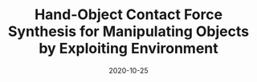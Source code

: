 ---
title: "Hand-Object Contact Force Synthesis for Manipulating Objects by Exploiting Environment"
collection: publications
permalink: /publication/Contact_Force_Synthesis_IROS_2020
# excerpt: 'This paper is about fixing template issue #693.'
date: 2020-10-25
venue: 'IEEE/RSJ International Conference on Intelligent Robots and Systems (IROS) 2020'
paperurl: 'http://academicpages.github.io/files/paper3.pdf'
citation: 'A. Patankar, A. Fakhari and N. Chakraborty. __Hand-Object Contact Force Synthesis for Manipulating Objects by Exploiting Environment__. <i>IEEE/RSJ International Conference on Intelligent Robots and Systems (IROS)</i>, Las Vegas, NV, USA, 2020.'
---